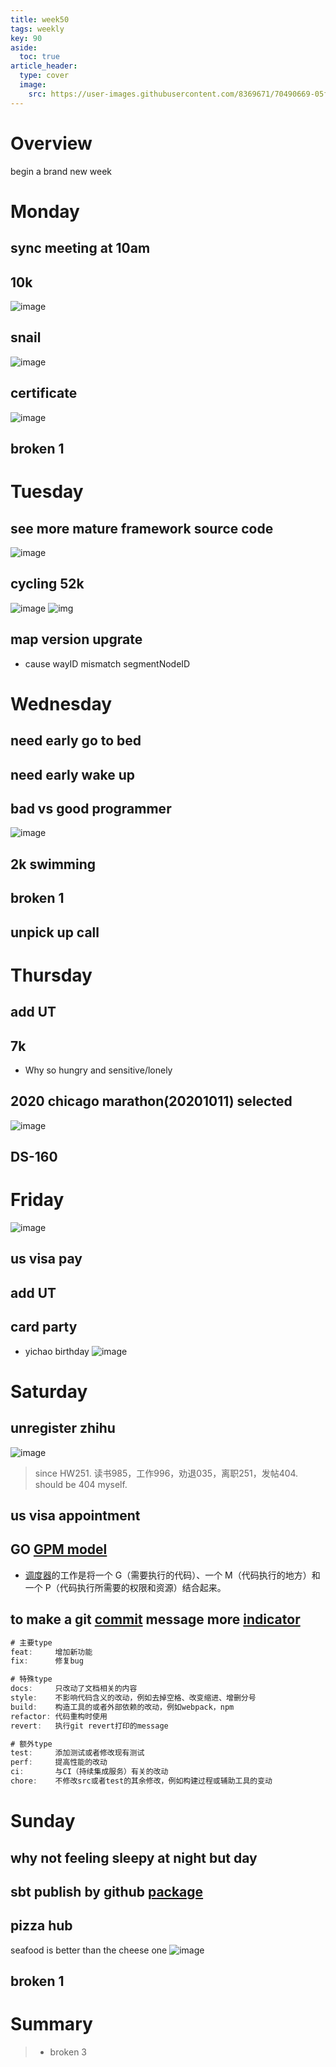 ```yaml
---
title: week50
tags: weekly
key: 90
aside:
  toc: true
article_header:
  type: cover
  image:
    src: https://user-images.githubusercontent.com/8369671/70490669-05f1b080-1b3a-11ea-8aae-095c48bc58a2.png
---
```


# Overview
begin a brand new week

# Monday
## sync meeting at 10am
## 10k
![image](https://user-images.githubusercontent.com/8369671/70490670-08eca100-1b3a-11ea-8f92-0f93570656c4.png)

## snail
![image](https://user-images.githubusercontent.com/8369671/70490676-0be79180-1b3a-11ea-8c5f-c64ed09925ba.png)

## certificate
![image](https://user-images.githubusercontent.com/8369671/70490660-fffbcf80-1b39-11ea-975c-0cbd318867f8.png)

## broken 1

# Tuesday
## see more mature framework source code 
![image](https://user-images.githubusercontent.com/8369671/70490663-02f6c000-1b3a-11ea-9854-4e57da8c186b.png)

## cycling 52k
![image](https://user-images.githubusercontent.com/8369671/70604275-58fb5e80-1c33-11ea-85f6-5920e4c132d2.png)
![img](https://user-images.githubusercontent.com/8369671/70801015-a5d46600-1de8-11ea-9265-7b1c9b8ac7a8.jpeg)

## map version upgrate
   - cause wayID mismatch segmentNodeID

# Wednesday
## need early go to bed
## need early wake up

## bad vs good programmer
![image](https://user-images.githubusercontent.com/8369671/70604547-cc04d500-1c33-11ea-97cf-066ce744cef8.png)

## 2k swimming
## broken 1
## unpick up call

# Thursday
## add UT
## 7k
   - Why so hungry and sensitive/lonely
## 2020 chicago marathon(20201011) selected
   ![image](https://user-images.githubusercontent.com/8369671/71304185-176e6e80-23fe-11ea-9a4b-a6221abf9799.png)

## DS-160

# Friday
![image](https://user-images.githubusercontent.com/8369671/70800668-ca7c0e00-1de7-11ea-9f86-330af1ebeb18.png)

## us visa pay
## add UT
## card party
   - yichao birthday
   ![image](https://user-images.githubusercontent.com/8369671/70843506-88e27600-1e6e-11ea-8709-365294b5213b.png)

# Saturday
## unregister zhihu
   ![image](https://user-images.githubusercontent.com/8369671/70843476-ed510580-1e6d-11ea-94df-b16aa5a88e7e.png)
   > since HW251. 读书985，工作996，劝退035，离职251，发帖404. should be 404 myself.
## us visa appointment
## GO [GPM model](https://mp.weixin.qq.com/s/neLVacrxrvhb2gbEP_g5dA)
   - [调度器](https://purewhite.io/2019/11/28/runtime-hacking-translate/)的工作是将一个 G（需要执行的代码）、一个 M（代码执行的地方）和一个 P（代码执行所需要的权限和资源）结合起来。
## to make a git [commit](https://github.com/conventional-changelog/commitlint/commits/master) message more [indicator](https://juejin.im/post/5d0b3f8c6fb9a07ec07fc5d0)
   ```go
   # 主要type
   feat:     增加新功能
   fix:      修复bug
   
   # 特殊type
   docs:     只改动了文档相关的内容
   style:    不影响代码含义的改动，例如去掉空格、改变缩进、增删分号
   build:    构造工具的或者外部依赖的改动，例如webpack，npm
   refactor: 代码重构时使用
   revert:   执行git revert打印的message
   
   # 额外type
   test:     添加测试或者修改现有测试
   perf:     提高性能的改动
   ci:       与CI（持续集成服务）有关的改动
   chore:    不修改src或者test的其余修改，例如构建过程或辅助工具的变动
   ``` 

# Sunday
## why not feeling sleepy at night but day
## sbt publish by github [package](https://gist.github.com/djspiewak/2359e5d742cd0d7161cf3422e36fcaf3)
## pizza hub
   seafood is better than the cheese one
   ![image](https://user-images.githubusercontent.com/8369671/70874719-434cb700-1fee-11ea-88a9-8058ee80c228.png)
## broken 1

# Summary
> - broken 3
